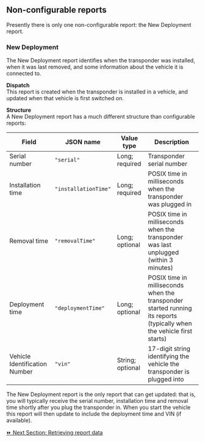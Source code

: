 ## Non-configurable reports  
Presently there is only one non-configurable report: the New Deployment report.  

### New Deployment  
The New Deployment report identifies when the transponder was installed, when it was last removed, and some information about the vehicle it is connected to.  

**Dispatch**  
This report is created when the transponder is installed in a vehicle, and updated when that vehicle is first switched on.  

**Structure**  
A New Deployment report has a much different structure than configurable reports:  

Field | JSON name | Value type | Description 
------|-----------|------------|-------------
Serial number | `"serial"` | Long; required | Transponder serial number
Installation time | `"installationTime"` | Long; required | POSIX time in milliseconds when the transponder was plugged in
Removal time | `"removalTime"` | Long; optional | POSIX time in milliseconds when the transponder was last unplugged (within 3 minutes)
Deployment time | `"deploymentTime"` | Long; optional | POSIX time in milliseconds when the transponder started running its reports (typically when the vehicle first starts)
Vehicle Identification Number | `"vin"` | String; optional | 17-digit string identifying the vehicle the transponder is plugged into  

The New Deployment report is the only report that can get updated: that is, you will typically receive the serial number, installation time and removal time shortly after you plug the transponder in. When you start the vehicle this report will then update to include the deployment time and VIN (if available).  

[:fast_forward: Next Section: Retrieving report data](/retrievingReportData.md)
